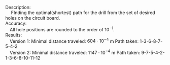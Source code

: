 Description: <br> &emsp; FInding the optimal(shortest) path for the drill from the set of desired holes on the circuit board.
<br>Accuracy: <br> &emsp;All hole positions are rounded to the order of $10^{-1}$.
<br>Results: <br> &emsp;Version 1: 
Minimal distance traveled: $604\cdot10^{-4}$ m 
Path taken: 1-3-6-8-7-5-4-2
 <br> &emsp;Version 2: 
Minimal distance traveled: $1147\cdot10^{-4}$ m 
Path taken: 9-7-5-4-2-1-3-6-8-10-11-12
